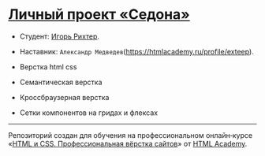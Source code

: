 # [Личный проект «Седона»](https://igorrichter.github.io/2408769-sedona-38/)

- Студент: [Игорь Рихтер](https://up.htmlacademy.ru/htmlcss/38/user/2408769).
- Наставник: `Александр Медведев`(https://htmlacademy.ru/profile/exteep).


- Верстка html css
- Семантическая верстка
- Кроссбраузерная верстка
- Сетки компонентов на гридах и флексах
---
Репозиторий создан для обучения на профессиональном онлайн‑курсе «[HTML и CSS. Профессиональная вёрстка сайтов](https://htmlacademy.ru/intensive/htmlcss)» от [HTML Academy](https://htmlacademy.ru).
